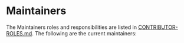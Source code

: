 # Maintainers

The Maintainers roles and responsibilities are listed in [CONTRIBUTOR-ROLES.md](/CONTRIBUTOR-ROLES.md#maintainers). The following are the current maintainers:

